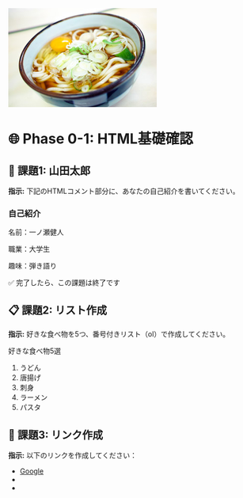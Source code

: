 <!DOCTYPE html>
<html lang="ja">
<head>
    <meta charset="UTF-8">
    <meta name="viewport" content="width=device-width, initial-scale=1.0">
    <title>Phase 0-1: HTML基礎確認</title>
</head>
<body>
    <img src="image.png" width="300" alt="うどん画像"></>
    <h1>🌐 Phase 0-1: HTML基礎確認</h1>
    <div>
        <h2>📝 課題1: 山田太郎</h2>
        <p><strong>指示:</strong> 下記のHTMLコメント部分に、あなたの自己紹介を書いてください。</p>
        <h3>自己紹介</h3>
        <p>名前：一ノ瀬健人</p>
        <p>職業：大学生</p>
        <p>趣味：弾き語り</p>
        <p>✅ 完了したら、この課題は終了です</p>
    </div>
    <div>
        <h2>📋 課題2: リスト作成</h2>
        <p><strong>指示:</strong> 好きな食べ物を5つ、番号付きリスト（ol）で作成してください。</p>
        <p>好きな食べ物5選</p>
        <ol>
            <li>うどん</li>
            <li>唐揚げ</li>
            <li>刺身</li>
            <li>ラーメン</li>
            <li>パスタ</li>
        </ol>
    </div>
    <div>
        <h2>🔗 課題3: リンク作成</h2>
        <p><strong>指示:</strong> 以下のリンクを作成してください：</p>
        <ul>
            <li><a href="https://www.google.com" target="_blank">Google</li></li>
            <li><a href="https://github.co.jp/"</li>
            <li><a href=""</li>
        </ul>
      <!-- ここにリンクを作成してください -->
    </div>
</body>
</html>
